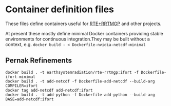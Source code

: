 # Container definition files

These files define containers useful for [RTE+RRTMGP](https://github.com/earth-system-radiation/rte-rrtmgp) and other projects.

At present these mostly define minimal Docker containers providing stable environments for continuous integration.They may be
 built without a context, e.g.
 ```docker build - < Dockerfile-nvidia-netcdf-minimal```

## Pernak Refinements

```
docker build . -t earthsystemradiation/rte-rrtmgp:ifort -f Dockerfile-ifort-minimal
docker build . -t add-netcdf -f Dockerfile-add-netcdf --build-arg COMPILER=ifort
docker tag add-netcdf add-netcdf:ifort
docker build . -t add-python -f Dockerfile-add-python --build-arg BASE=add-netcdf:ifort
```
